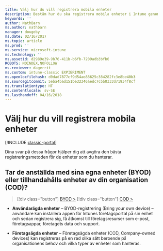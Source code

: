 ```yaml
---
title: Välj hur du vill registrera mobila enheter
description: Bestäm hur du ska registrera mobila enheter i Intune genom att besvara några enkla frågor
keywords: ''
author: NathBarn
ms.author: nathbarn
manager: dougeby
ms.date: 02/16/2017
ms.topic: article
ms.prod: ''
ms.service: microsoft-intune
ms.technology: ''
ms.assetid: d2989e39-9b76-411b-b6fb-7209adb3bfb6
ROBOTS: NOINDEX,NOFOLLOW
ms.reviewer: dagerrit
ms.custom: intune-classic EXPIERIMENT
ms.openlocfilehash: d0dad7877cf9d54ae88625c384282fc3e8be40b3
ms.sourcegitcommit: 5eba4bad151be32346aedc7cbb0333d71934f8cf
ms.translationtype: HT
ms.contentlocale: sv-SE
ms.lasthandoff: 04/16/2018
---
```

# <a name="choose-how-to-enroll-mobile-devices"></a>Välj hur du vill registrera mobila enheter

[!INCLUDE [classic-portal](../includes/classic-portal.md)]

Dina svar på dessa frågor hjälper dig att avgöra den bästa registreringsmetoden för de enheter som du hanterar.

## <a name="do-employees-bring-their-own-devices-byod-or-are-devices-provided-by-your-organization-cod"></a>**Tar de anställda med sina egna enheter (BYOD) eller tillhandahålls enheter av din organisation (COD)?**

> [!div class="button"]
> [BYOD >](choose-how-to-enroll-devices2.md)
> [!div class="button"]
> [COD >](choose-how-to-enroll-devices3.md)

- **Användarägda enheter** – BYOD-registrering (Bring your own device) – användare kan installera appen för Intunes företagsportal på sin enhet och sedan registrera sig, få åtkomst till företagsresurser som e-post, företagsappar, företagets data och support.  

- **Företagsägda enheter** – Företagsägda enheter (COD, Company-owned devices) kan registreras på en rad olika sätt beroende på organisationens behov och vilka typer av enheter som hanteras.
